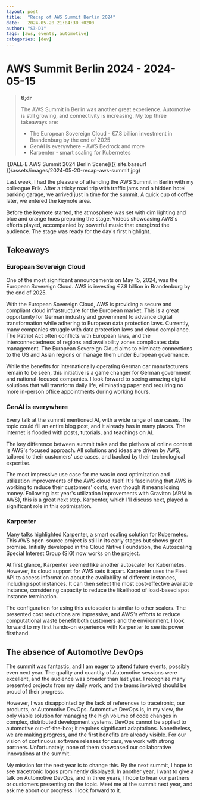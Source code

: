 ```yaml
---
layout: post
title:  "Recap of AWS Summit Berlin 2024"
date:   2024-05-20 21:04:30 +0200
author: "S3-D1"
tags: [aws, events, automotive]
categories: [dev]
---
```


# AWS Summit Berlin 2024 - 2024-05-15

> **tl;dr**
>
> The AWS Summit in Berlin was another great experience. Automotive is still growing, and connectivity is increasing. My top three takeaways are:
> - The European Sovereign Cloud - €7.8 billion investment in Brandenburg by the end of 2025
> - GenAI is everywhere - AWS Bedrock and more
> - Karpenter - smart scaling for Kubernetes

![DALL-E AWS Summit 2024 Berlin Scene]({{ site.baseurl }}/assets/images/2024-05-20-recap-aws-summit.jpg)

Last week, I had the pleasure of attending the AWS Summit in Berlin with my colleague Erik. After a tricky road trip with traffic jams and a hidden hotel parking garage, we arrived just in time for the summit. A quick cup of coffee later, we entered the keynote
area.

Before the keynote started, the atmosphere was set with dim lighting and blue and orange hues preparing the stage. Videos showcasing AWS's efforts played, accompanied by powerful music that energized the audience. The stage was ready for the day's first highlight.

##  Takeaways
### European Sovereign Cloud
One of the most significant announcements on May 15, 2024, was the European Sovereign Cloud. AWS is investing €7.8 billion in Brandenburg by the end of 2025.

With the European Sovereign Cloud, AWS is providing a secure and compliant cloud infrastructure for the European market. This is a great opportunity for German industry and government to advance digital transformation while adhering to European data protection laws. Currently, many companies struggle with data protection laws and cloud compliance. The Patriot Act often conflicts with European laws, and the interconnectedness of regions and availability zones complicates data management. The European Sovereign Cloud aims to eliminate connections to the US and Asian regions or manage them under European governance.

While the benefits for internationally operating German car manufacturers remain to be seen, this initiative is a game changer for German government and national-focused companies. I look forward to seeing amazing digital solutions that will transform daily life, eliminating paper and requiring no more in-person office appointments during working hours.

### GenAI is everywhere
Every talk at the summit mentioned AI, with a wide range of use cases. The topic could fill an entire blog post, and it already has in many places. The internet is flooded with posts, tutorials, and teachings on AI.

The key difference between summit talks and the plethora of online content is AWS's focused approach. All solutions and ideas are driven by AWS, tailored to their customers' use cases, and backed by their technological expertise.

The most impressive use case for me was in cost optimization and utilization improvements of the AWS cloud itself. It's fascinating that AWS is working to reduce their customers' costs, even though it means losing money. Following last year's utilization improvements with Graviton (ARM in AWS), this is a great next step. Karpenter, which I'll discuss next, played a significant role in this optimization.

### Karpenter
Many talks highlighted Karpenter, a smart scaling solution for Kubernetes. This AWS open-source project is still in its early stages but shows great promise. Initially developed in the Cloud Native Foundation, the Autoscaling Special Interest Group (SIG) now works on the project.

At first glance, Karpenter seemed like another autoscaler for Kubernetes. However, its cloud support for AWS sets it apart. Karpenter uses the Fleet API to access information about the availability of different instances, including spot instances. It can then select the most cost-effective available instance, considering capacity to reduce the likelihood of load-based spot instance termination.

The configuration for using this autoscaler is similar to other scalers. The presented cost reductions are impressive, and AWS's efforts to reduce computational waste benefit both customers and the environment. I look forward to my first hands-on experience with Karpenter to see its power firsthand.

## The absence of Automotive DevOps
The summit was fantastic, and I am eager to attend future events, possibly even next year. The quality and quantity of Automotive sessions were excellent, and the audience was broader than last year. I recognize many presented projects from my daily work, and the teams involved should be proud of their progress.

However, I was disappointed by the lack of references to tracetronic, our products, or Automotive DevOps. Automotive DevOps is, in my view, the only viable solution for managing the high volume of code changes in complex, distributed development systems. DevOps cannot be applied to automotive out-of-the-box; it requires significant adaptations. Nonetheless, we are making progress, and the first benefits are already visible. For our vision of continuous software releases for cars, we work with strong partners. Unfortunately, none of them showcased our collaborative innovations at the summit.

My mission for the next year is to change this. By the next summit, I hope to see tracetronic logos prominently displayed. In another year, I want to give a talk on Automotive DevOps, and in three years, I hope to hear our partners or customers presenting on the topic. Meet me at the summit next year, and ask me about our progress. I look forward to it.

